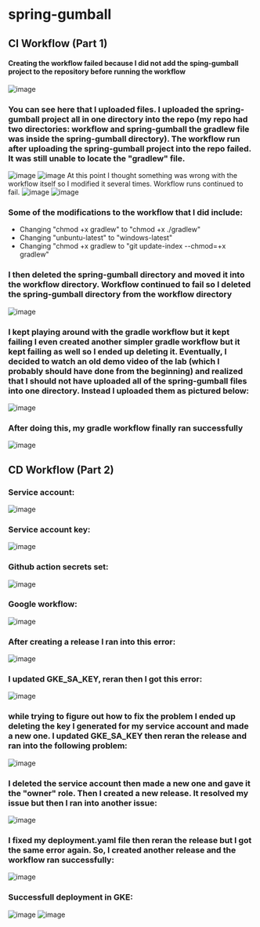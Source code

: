 # spring-gumball
## CI Workflow (Part 1)
#### Creating the workflow failed because I did not add the sping-gumball project to the repository before running the workflow
![image](https://user-images.githubusercontent.com/73510978/168510171-ec08424a-19d1-40fa-a45d-38e94e90b1cf.png)
### You can see here that I uploaded files. I uploaded the spring-gumball project all in one directory into the repo (my repo had two directories: workflow and spring-gumball the gradlew file was inside the spring-gumball directory). The workflow run after uploading the spring-gumball project into the repo failed. It was still unable to locate the "gradlew" file.
![image](https://user-images.githubusercontent.com/73510978/168510884-a2434183-e229-4ba5-a0ae-e5c3ce92e80e.png)
![image](https://user-images.githubusercontent.com/73510978/168510662-08252222-7ffd-4342-92d3-66bac6c68061.png)
At this point I thought something was wrong with the workflow itself so I modified it several times. Workflow runs continued to fail.
![image](https://user-images.githubusercontent.com/73510978/168511173-348546df-e01e-4eb5-9f73-2cf862ae3aaf.png)
![image](https://user-images.githubusercontent.com/73510978/168511273-f1af074b-2654-4d7a-b00e-2918b5eb7339.png)

### Some of the modifications to the workflow that I did include:
- Changing "chmod +x gradlew" to "chmod +x ./gradlew"
- Changing "unbuntu-latest" to "windows-latest"
- Changing "chmod +x gradlew to "git update-index --chmod=+x gradlew"

### I then deleted the spring-gumball directory and moved it into the workflow directory. Workflow continued to fail so I deleted the spring-gumball directory from the workflow directory
![image](https://user-images.githubusercontent.com/73510978/168511760-096671d9-e992-4808-a98e-0ccf55ad9582.png)

### I kept playing around with the gradle workflow but it kept failing I even created another simpler gradle workflow but it kept failing as well so I ended up deleting it. Eventually, I decided to watch an old demo video of the lab (which I probably should have done from the beginning) and realized that I should not have uploaded all of the spring-gumball files into one directory. Instead I uploaded them as pictured below:
![image](https://user-images.githubusercontent.com/73510978/168512229-05ded018-0817-4e68-8783-1d8a3655fea1.png)

### After doing this, my gradle workflow finally ran successfully
![image](https://user-images.githubusercontent.com/73510978/168512406-3605ed6d-5577-40f7-884d-c3087f8d66f9.png)


## CD Workflow (Part 2)

### Service account:
![image](https://user-images.githubusercontent.com/73510978/168515278-60ff5143-e558-45ee-9c0d-b55e20c06324.png)
### Service account key:
![image](https://user-images.githubusercontent.com/73510978/168515302-cd0e5ae6-87dd-4389-bd28-6ebfc6d05d69.png)
### Github action secrets set:
![image](https://user-images.githubusercontent.com/73510978/168515367-168a884a-bc42-4836-afd6-4d236be4298b.png)
### Google workflow:
![image](https://user-images.githubusercontent.com/73510978/168515150-570c2e6d-702d-4ce4-b515-b61162b3cc2f.png)
### After creating a release I ran into this error:
![image](https://user-images.githubusercontent.com/73510978/168515944-899b33e2-472f-491b-b12c-da4cc5720cb4.png)
### I updated GKE_SA_KEY, reran then I got this error:
![image](https://user-images.githubusercontent.com/73510978/168516325-c03e0ad9-bb8f-4cbf-bd86-7084ec42f8dc.png)
### while trying to figure out how to fix the problem I ended up deleting the key I generated for my service account and made a new one. I updated GKE_SA_KEY then reran the release and ran into the following problem:
![image](https://user-images.githubusercontent.com/73510978/168520773-bda9fb12-3683-4c87-aba2-d06cfa0ccc28.png)

### I deleted the service account then made a new one and gave it the "owner" role. Then I created a new release. It resolved my issue but then I ran into another issue:
![image](https://user-images.githubusercontent.com/73510978/168522390-897cdb78-e3b2-4609-803b-d855cdb8062b.png)

### I fixed my deployment.yaml file then reran the release but I got the same error again. So, I created another release and the workflow ran successfully:
![image](https://user-images.githubusercontent.com/73510978/168523558-42e1ced0-0e54-42ba-b5d9-ea2c1f8d9be2.png)

### Successfull deployment in GKE:
![image](https://user-images.githubusercontent.com/73510978/168523627-30a9073d-f44a-4669-b5ac-a10065fd99ed.png)
![image](https://user-images.githubusercontent.com/73510978/168523587-591f2e5b-aaeb-4729-b775-e095977d598d.png)



